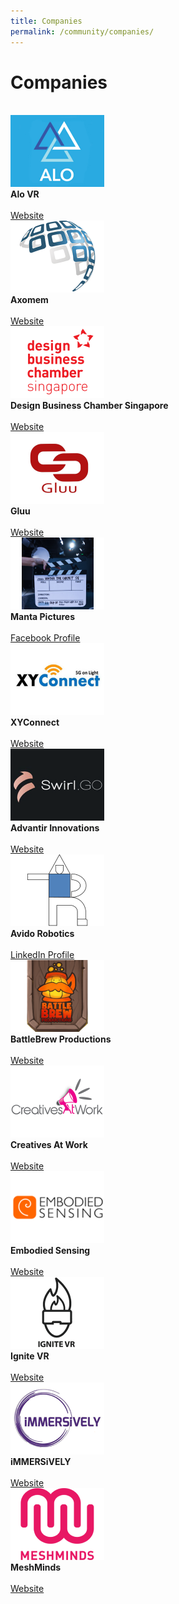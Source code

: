 ```yaml
---
title: Companies
permalink: /community/companies/
---
```

<h1>Companies</h1><br>
     
<div class="row">
  <div class="column3">
        <img src="/images/companies/AloVR_300x230.jpg" width="150"><br>
         <div class="header"><b>Alo VR</b></div><br>
    <div class="para"><a href="https://alo.health/" target="_blank">Website</a></div>         
  </div>
 <div class="column3">
        <img src="/images/companies/Axomem_300x230_colour.png" width="150"><br>
         <div class="header"><b>Axomem</b></div><br>
    <div class="para"><a href="https://axomem.io/" target="_blank">Website</a></div>         
  </div>
       <div class="column3">
        <img src="/images/companies/DBCS_300x230px.png" width="150"><br>
         <div class="header"><b>Design Business Chamber Singapore</b></div><br>
              <div class="para"><a href="https://www.dbcsingapore.org/" target="_blank">Website</a></div>         
  </div>
       <div class="column3">
        <img src="/images/companies/Gluu_300x230px.jpg" width="150"><br>
         <div class="header"><b>Gluu</b></div><br>
    <div class="para"><a href="https://www.gluu.life/" target="_blank">Website</a></div>         
  </div>
       </div>     
<div class="row">
  <div class="column3">
        <img src="/images/companies/mantaweblogo.png" width="150"><br>
         <div class="header"><b>Manta Pictures</b></div><br>
    <div class="para"><a href="https://www.facebook.com/mantapictures/?modal=admin_todo_tour" target="_blank">Facebook Profile</a></div>         
  </div>
 <div class="column3">
        <img src="/images/companies/XYConnect_300x230.jpg" width="150"><br>
         <div class="header"><b>XYConnect</b></div><br>
    <div class="para"><a href="http://xy-connect.com/en/" target="_blank">Website</a></div>         
  </div>
       <div class="column3">
        <img src="/images/companies/advantirelogoweb.png" width="150"><br>
         <div class="header"><b>Advantir Innovations</b></div><br>
              <div class="para"><a href="https://www.swirlgo.com/" target="_blank">Website</a></div>         
  </div>
       <div class="column3">
        <img src="/images/companies/avidologoweb.png" width="150"><br>
         <div class="header"><b>Avido Robotics</b></div><br>
    <div class="para"><a href="https://www.linkedin.com/in/wee-boon-siong-0006b7157/?originalSubdomain=sg" target="_blank">LinkedIn Profile</a></div>         
  </div>
       </div>
<div class="row">
  <div class="column3">
        <img src="/images/companies/BAttleBre_web.png" width="150"><br>
         <div class="header"><b>BattleBrew Productions</b></div><br>
    <div class="para"><a href="https://battleskybrigade.com/" target="_blank">Website</a></div>         
  </div>
 <div class="column3">
        <img src="/images/companies/creativesAtWork_logoweb.png" width="150"><br>
         <div class="header"><b>Creatives At Work</b></div><br>
    <div class="para"><a href="https://creativesatwork.asia/" target="_blank">Website</a></div>         
  </div>
       <div class="column3">
        <img src="/images/companies/embodied-sensingweblogo.png" width="150"><br>
         <div class="header"><b>Embodied Sensing</b></div><br>
              <div class="para"><a href="http://www.embodiedsensing.com/" target="_blank">Website</a></div>         
  </div>
       <div class="column3">
        <img src="/images/companies/IgniteVR_logoweb.png" width="150"><br>
         <div class="header"><b>Ignite VR</b></div><br>
    <div class="para"><a href="http://ignite-vr.com/" target="_blank">Website</a></div>         
  </div>
       </div>
 <div class="row">
  <div class="column3">
        <img src="/images/companies/Immersively_logoweb.png" width="150"><br>
         <div class="header"><b>iMMERSiVELY</b></div><br>
    <div class="para"><a href="https://www.immersively.co/" target="_blank">Website</a></div>         
  </div>
 <div class="column3">
        <img src="/images/companies/Meshminds-logoweb.png" width="150"><br>
         <div class="header"><b>MeshMinds</b></div><br>
    <div class="para"><a href="https://www.meshminds.com/" target="_blank">Website</a></div>         
  </div>
       <div class="column3">
                 <div class="header"><b> </b></div><br>
              <div class="para"> </div>         
  </div>
       <div class="column3">
                 <div class="header"><b> </b></div><br>
    <div class="para"> </div>         
  </div>
       </div>
